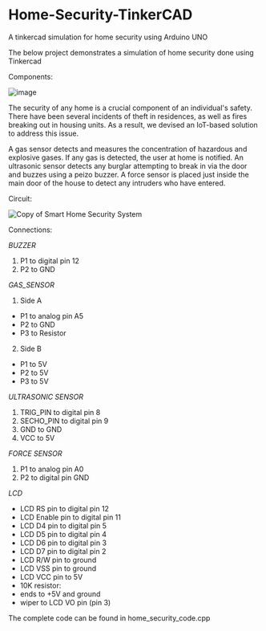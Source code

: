 # Home-Security-TinkerCAD
A tinkercad simulation for home security using Arduino UNO

The below project demonstrates a simulation of home security done using Tinkercad

Components:


![image](https://user-images.githubusercontent.com/69236709/133388485-5bd5804c-db66-4e18-bc6d-f8e7be7c8693.png)

The security of any home is a crucial component of an individual's safety. There have been several incidents of theft in residences, as well as fires breaking out in housing units. As a result, we devised an IoT-based solution to address this issue.

A gas sensor detects and measures the concentration of hazardous and explosive gases. If any gas is detected, the user at home is notified. An ultrasonic sensor detects any burglar attempting to break in via the door and buzzes using a peizo buzzer. A force sensor is placed just inside the main door of the house to detect any intruders who have entered.

Circuit:

![Copy of Smart Home Security System](https://user-images.githubusercontent.com/69236709/133388723-8b2962cc-b1a1-4c85-b51d-b721f06c3ebd.png)


Connections:

*BUZZER*
1. P1 to digital pin 12
2. P2 to GND

*GAS_SENSOR*
1. Side A

 * P1 to analog pin A5
 * P2 to GND
 * P3 to Resistor

2. Side B

  * P1 to 5V
  * P2 to 5V
  * P3 to 5V

*ULTRASONIC SENSOR*
1. TRIG_PIN to digital pin 8
2. SECHO_PIN to digital pin 9
3. GND to GND
4. VCC to 5V

*FORCE SENSOR*
1. P1 to analog pin A0
2. P2 to digital pin GND

*LCD*

 * LCD RS pin to digital pin 12
 * LCD Enable pin to digital pin 11
 * LCD D4 pin to digital pin 5
 * LCD D5 pin to digital pin 4
 * LCD D6 pin to digital pin 3
 * LCD D7 pin to digital pin 2
 * LCD R/W pin to ground
 * LCD VSS pin to ground
 * LCD VCC pin to 5V
 * 10K resistor:
 * ends to +5V and ground
 * wiper to LCD VO pin (pin 3)

The complete code can be found in home_security_code.cpp
